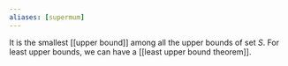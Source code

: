 ```yaml
---
aliases: [supermum]
---
```

It is the smallest [[upper bound]] among all the upper bounds of set $S$. For least upper bounds, we can have a [[least upper bound theorem]]. 